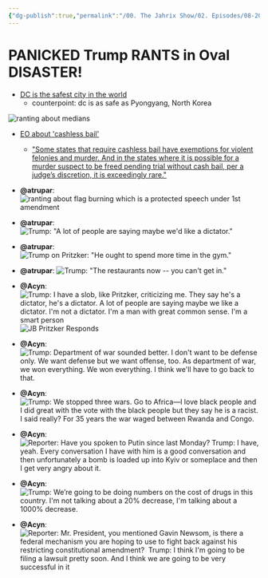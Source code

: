 ```yaml
---
{"dg-publish":true,"permalink":"/00. The Jahrix Show/02. Episodes/08-2025/25/","tags":["jahrixshow","maga","trump"],"created":"2025-08-22T14:59:44.000-04:00","updated":"2025-09-13T11:17:20.547-04:00"}
---
```


# PANICKED Trump RANTS in Oval DISASTER!
- [DC is the safest city in the world](https://youtu.be/rlPfxyCnxHg?t=620)
    - counterpoint: dc is as safe as Pyongyang, North Korea

 ![ranting about medians](https://x.com/Acyn/status/1959995764400427214)
- [EO about 'cashless bail'](https://youtu.be/rlPfxyCnxHg?t=712)
    - ["Some states that require cashless bail have exemptions for violent felonies and murder. And in the states where it is possible for a murder suspect to be freed pending trial without cash bail, per a judge’s discretion, it is exceedingly rare."](https://www.factcheck.org/2025/08/trumps-distortions-on-cashless-bail/)

- **@atrupar**: 
![ranting about flag burning which is a protected speech under 1st amendment](https://x.com/atrupar/status/1959997166014894247)

- **@atrupar**: 
![Trump: "A lot of people are saying maybe we'd like a dictator."](https://x.com/atrupar/status/1959994112251138356)

- **@atrupar**: 
![Trump on Pritzker: "He ought to spend more time in the gym."](https://x.com/atrupar/status/1959993691046609264)

- **@atrupar**: 
![Trump: "The restaurants now -- you can't get in."](https://x.com/atrupar/status/1959993359495201164)

- **@Acyn**: 
![Trump: I have a slob, like Pritzker, criticizing me. They say he's a dictator, he's a dictator. A lot of people are saying maybe we like a dictator. I'm not a dictator. I'm a man with great common sense. I'm a smart person](https://x.com/Acyn/status/1959994696585105828)
![JB Pritzker Responds](https://x.com/JBPritzker/status/1960022753060221262)

- **@Acyn**: 
![Trump: Department of war sounded better. I don't want to be defense only. We want defense but we want offense, too. As department of war, we won everything. We won everything. I think we'll have to go back to that.](https://x.com/Acyn/status/1960002696615989311/)

- **@Acyn**: 
![Trump: We stopped three wars. Go to Africa—I love black people and I did great with the vote with the black people but they say he is a racist. I said really? For 35 years the war waged between Rwanda and Congo.](https://x.com/Acyn/status/1960003288516161660/)

- **@Acyn**:
![Reporter: Have you spoken to Putin since last Monday? Trump: I have, yeah. Every conversation I have with him is a good conversation and then unfortunately a bomb is loaded up into Kyiv or someplace and then I get very angry about it.](https://x.com/Acyn/status/1960008826591330674/)

- **@Acyn**:
![Trump: We’re going to be doing numbers on the cost of drugs in this country. I'm not talking about a 20% decrease, I'm talking about a 1000% decrease.](https://x.com/Acyn/status/1960010827777659039)

- **@Acyn**: 
![Reporter: Mr. President, you mentioned Gavin Newsom, is there a federal mechanism you are hoping to use to fight back against his restricting constitutional amendment?  Trump: I think I'm going to be filing a lawsuit pretty soon. And I think we are going to be very successful in it](https://x.com/Acyn/status/1960011702600454261/)